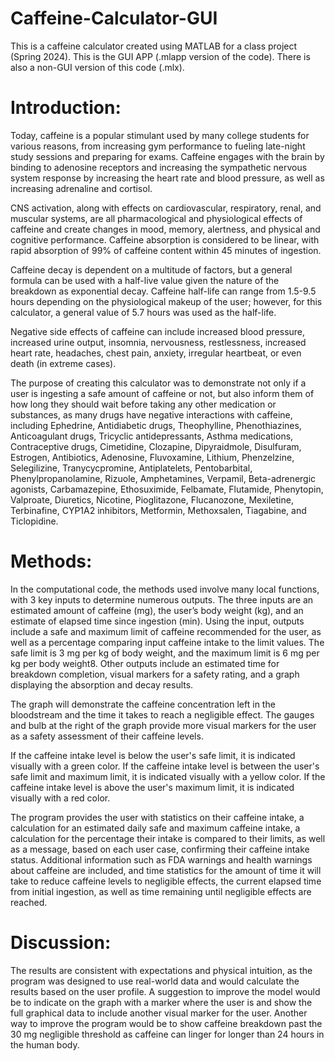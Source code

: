 # Caffeine-Calculator-GUI
This is a caffeine calculator created using MATLAB for a class project (Spring 2024). This is the GUI APP (.mlapp version of the code). There is also a non-GUI version of this code (.mlx).

# Introduction: 
Today, caffeine is a popular stimulant used by many college students for various reasons, from increasing gym performance to fueling late-night study sessions and preparing for exams. Caffeine engages with the brain by binding to adenosine receptors and increasing the sympathetic nervous system response by increasing the heart rate and blood pressure, as well as increasing adrenaline and cortisol.

CNS activation, along with effects on cardiovascular, respiratory, renal, and muscular systems, are all pharmacological and physiological effects of caffeine and create changes in mood, memory, alertness, and physical and cognitive performance. Caffeine absorption is considered to be linear, with rapid absorption of 99% of caffeine content within 45 minutes of ingestion.  

Caffeine decay is dependent on a multitude of factors, but a general formula can be used with a half-live value given the nature of the breakdown as exponential decay. Caffeine half-life can range from 1.5-9.5 hours depending on the physiological makeup of the user; however, for this calculator, a general value of 5.7 hours was used as the half-life.

Negative side effects of caffeine can include increased blood pressure, increased urine output, insomnia, nervousness, restlessness, increased heart rate, headaches, chest pain, anxiety, irregular heartbeat, or even death (in extreme cases).

The purpose of creating this calculator was to demonstrate not only if a user is ingesting a safe amount of caffeine or not, but also inform them of how long they should wait before taking any other medication or substances, as many drugs have negative interactions with caffeine, including Ephedrine, Antidiabetic drugs, Theophylline, Phenothiazines, Anticoagulant drugs, Tricyclic antidepressants, Asthma medications, Contraceptive drugs, Cimetidine, Clozapine, Dipyraidmole, Disulfuram, Estrogen, Antibiotics, Adenosine, Fluvoxamine, Lithium, Phenzelzine, Selegilizine, Tranycycpromine, Antiplatelets, Pentobarbital, Phenylpropanolamine, Rizuole, Amphetamines, Verpamil, Beta-adrenergic agonists, Carbamazepine, Ethosuximide, Felbamate, Flutamide, Phenytopin, Valproate, Diuretics, Nicotine, Pioglitazone, Flucanozone, Mexiletine, Terbinafine, CYP1A2 inhibitors, Metformin, Methoxsalen, Tiagabine, and Ticlopidine.

# Methods:
In the computational code, the methods used involve many local functions, with 3 key inputs to determine numerous outputs. The three inputs are an estimated amount of caffeine (mg), the user’s body weight (kg), and an estimate of elapsed time since ingestion (min). Using the input, outputs include a safe and maximum limit of caffeine recommended for the user, as well as a percentage comparing input caffeine intake to the limit values. The safe limit is 3 mg per kg of body weight, and the maximum limit is 6 mg per kg per body weight8. Other outputs include an estimated time for breakdown completion, visual markers for a safety rating, and a graph displaying the absorption and decay results.

The graph will demonstrate the caffeine concentration left in the bloodstream and the time it takes to reach a negligible effect. The gauges and bulb at the right of the graph provide more visual markers for the user as a safety assessment of their caffeine levels. 

If the caffeine intake level is below the user's safe limit, it is indicated visually with a green color. If the caffeine intake level is between the user's safe limit and maximum limit, it is indicated visually with a yellow color. If the caffeine intake level is above the user's maximum limit, it is indicated visually with a red color. 

The program provides the user with statistics on their caffeine intake, a calculation for an estimated daily safe and maximum caffeine intake, a calculation for the percentage their intake is compared to their limits, as well as a message, based on each user case, confirming their caffeine intake status. Additional information such as FDA warnings and health warnings about caffeine are included, and time statistics for the amount of time it will take to reduce caffeine levels to negligible effects, the current elapsed time from initial ingestion, as well as time remaining until negligible effects are reached.

# Discussion:
The results are consistent with expectations and physical intuition, as the program was designed to use real-world data and would calculate the results based on the user profile. A suggestion to improve the model would be to indicate on the graph with a marker where the user is and show the full graphical data to include another visual marker for the user. Another way to improve the program would be to show caffeine breakdown past the 30 mg negligible threshold as caffeine can linger for longer than 24 hours in the human body.
